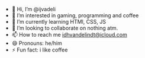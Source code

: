 - 👋 Hi, I’m @ijvadeli
- 👀 I’m interested in gaming, programming and coffee
- 🌱 I’m currently learning HTMl, CSS, JS
- 💞️ I’m looking to collaborate on nothing atm.
- 📫 How to reach me idhvandelindt@icloud.com
- 😄 Pronouns: he/him
- ⚡ Fun fact: i like coffee

<!---
ijvadeli/ijvadeli is a ✨ special ✨ repository because its `README.md` (this file) appears on your GitHub profile.
You can click the Preview link to take a look at your changes.
--->

